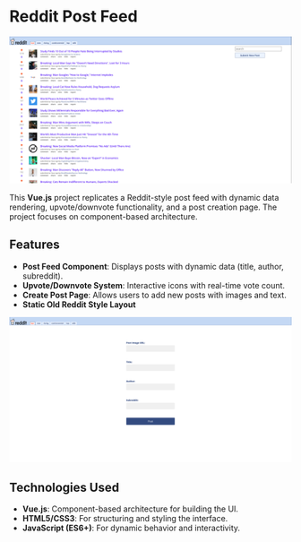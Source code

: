 # Reddit Post Feed

![Old Reddit Clone Feed Screenshot](./docs/images/reddit-screenshot-1.png)

This **Vue.js** project replicates a Reddit-style post feed with dynamic data rendering, upvote/downvote functionality, and a post creation page. The project focuses on component-based architecture.

## Features

- **Post Feed Component**: Displays posts with dynamic data (title, author, subreddit).
- **Upvote/Downvote System**: Interactive icons with real-time vote count.
- **Create Post Page**: Allows users to add new posts with images and text.
- **Static Old Reddit Style Layout**

![Reddit Create Post Screenshot](./docs/images/reddit-screenshot-2.png)

## Technologies Used

- **Vue.js**: Component-based architecture for building the UI.
- **HTML5/CSS3**: For structuring and styling the interface.
- **JavaScript (ES6+)**: For dynamic behavior and interactivity.
